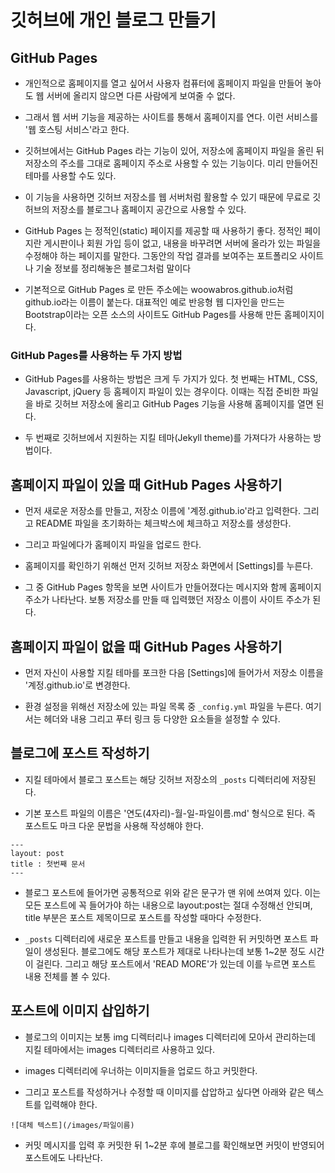 # 깃허브에 개인 블로그 만들기

## GitHub Pages

* 개인적으로 홈페이지를 열고 싶어서 사용자 컴퓨터에 홈페이지 파일을 만들어 놓아도 웹 서버에 올리지 않으면 다른 사람에게 보여줄 수 없다.

*  그래서 웹 서버 기능을 제공하는 사이트를 통해서 홈페이지를 연다. 이런 서비스를 '웹 호스팅 서비스'라고 한다.

* 깃허브에서는 GitHub Pages 라는 기능이 있어, 저장소에 홈페이지 파일을 올린 뒤 저장소의 주소를 그대로 홈페이지 주소로 사용할 수 있는 기능이다. 미리 만들어진 테마를 사용할 수도 있다.

* 이 기능을 사용하면 깃허브 저장소를 웹 서버처럼 활용할 수 있기 때문에 무료로 깃허브의 저장소를 블로그나 홈페이지 공간으로 사용할 수 있다.

* GitHub Pages 는 정적인(static) 페이지를 제공할 때 사용하기 좋다. 정적인 페이지란 게시판이나 회원 가입 등이 없고, 내용을 바꾸려면 서버에 올라가 있는 파일을 수정해야 하는 페이지를 말한다. 그동안의 작업 결과를 보여주는 포트폴리오 사이트나 기술 정보를 정리해놓은 블로그처럼 말이다

* 기본적으로 GitHub Pages 로 만든 주소에는 woowabros.github.io처럼 github.io라는 이름이 붙는다. 대표적인 예로 반응형 웹 디자인을 만드는 Bootstrap이라는 오픈 소스의 사이트도 GitHub Pages를 사용해 만든 홈페이지이다.

### GitHub Pages를 사용하는 두 가지 방법

* GitHub Pages를 사용하는 방법은 크게 두 가지가 있다. 첫 번째는 HTML, CSS, Javascript, jQuery 등 홈페이지 파일이 있는 경우이다. 이때는 직접 준비한 파일을 바로 깃허브 저장소에 올리고 GitHub Pages 기능을 사용해 홈페이지를 열면 된다.

* 두 번째로 깃허브에서 지원하는 지킬 테마(Jekyll theme)를 가져다가 사용하는 방법이다.

## 홈페이지 파일이 있을 때 GitHub Pages 사용하기

* 먼저 새로운 저장소를 만들고, 저장소 이름에 '계정.github.io'라고 입력한다. 그리고 README 파일을 초기화하는 체크박스에 체크하고 저장소를 생성한다.

* 그리고 파일에다가 홈페이지 파일을 업로드 한다.

* 홈페이지를 확인하기 위해선 먼저 깃허브 저장소 화면에서 [Settings]를 누른다.

* 그 중 GitHub Pages 항목을 보면 사이트가 만들어졌다는 메시지와 함께 홈페이지 주소가 나타난다. 보통 저장소를 만들 때 입력했던 저장소 이름이 사이트 주소가 된다.

## 홈페이지 파일이 없을 때 GitHub Pages 사용하기

* 먼저 자신이 사용할 지킬 테마를 포크한 다음 [Settings]에 들어가서 저장소 이름을 '계정.github.io'로 변경한다.

* 환경 설정을 위해선 저장소에 있는 파일 목록 중 ```_config.yml``` 파일을 누른다. 여기서는 헤더와 내용 그리고 푸터 링크 등 다양한 요소들을 설정할 수 있다.

## 블로그에 포스트 작성하기

* 지킬 테마에서 블로그 포스트는 해당 깃허브 저장소의 ```_posts``` 디렉터리에 저장된다.

* 기본 포스트 파일의 이름은 '연도(4자리)-월-일-파일이름.md' 형식으로 된다. 즉 포스트도 마크 다운 문법을 사용해 작성해야 한다.

```
---
layout: post
title : 첫번째 문서
---
```

* 블로그 포스트에 들어가면 공통적으로 위와 같은 문구가 맨 위에 쓰여져 있다. 이는 모든 포스트에 꼭 들어가야 하는 내용으로 layout:post는 절대 수정해선 안되며, title 부분은 포스트 제목이므로 포스트를 작성할 때마다 수정한다.

* ```_posts``` 디렉터리에 새로운 포스트를 만들고 내용을 입력한 뒤 커밋하면 포스트 파일이 생성된다. 블로그에도 해당 포스트가 제대로 나타나는데 보통 1~2분 정도 시간이 걸린다. 그리고 해당 포스트에서 'READ MORE'가 있는데 이를 누르면 포스트 내용 전체를 볼 수 있다.

## 포스트에 이미지 삽입하기

* 블로그의 이미지는 보통 img 디렉터리나 images 디렉터리에 모아서 관리하는데 지킬 테마에서는 images 디렉터리르 사용하고 있다.

* images 디렉터리에 우너하는 이미지들을 업로드 하고 커밋한다. 

* 그리고 포스트를 작성하거나 수정할 때 이미지를 삽압하고 싶다면 아래와 같은 텍스트를 입력해야 한다.

```
![대체 텍스트](/images/파일이름)
```

* 커밋 메시지를 입력 후 커밋한 뒤 1~2분 후에 블로그를 확인해보면 커밋이 반영되어 포스트에도 나타난다.
